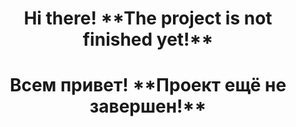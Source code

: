 <h1 align = "center">Hi there! **The project is not finished yet!**</h1>
<h1 align = "center">Всем привет! **Проект ещё не завершен!**</h1>
